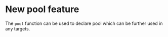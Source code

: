 # New pool feature

The `pool` function can be used to declare pool which can be further used in any targets.
